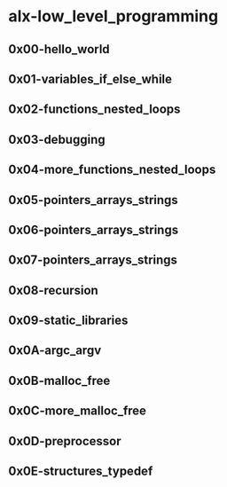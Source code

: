 # alx-low_level_programming

## 0x00-hello_world

## 0x01-variables_if_else_while

## 0x02-functions_nested_loops

## 0x03-debugging

## 0x04-more_functions_nested_loops

## 0x05-pointers_arrays_strings

## 0x06-pointers_arrays_strings

## 0x07-pointers_arrays_strings

## 0x08-recursion

## 0x09-static_libraries

## 0x0A-argc_argv

## 0x0B-malloc_free

## 0x0C-more_malloc_free

## 0x0D-preprocessor

## 0x0E-structures_typedef
